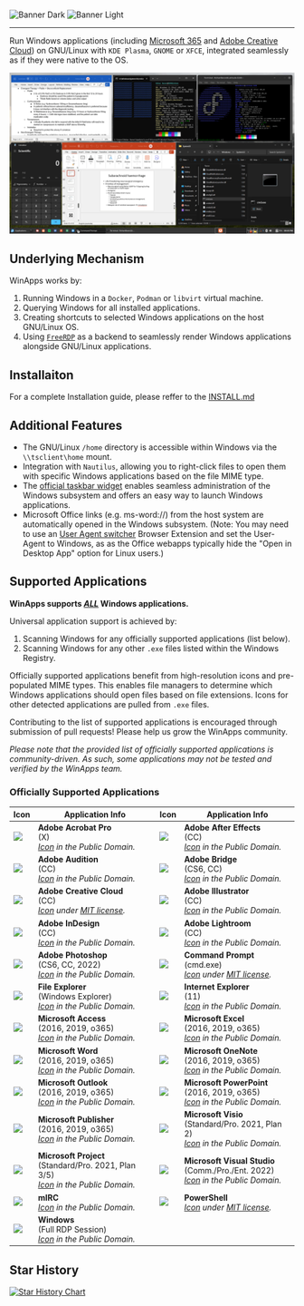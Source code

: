 <p style="  display: grid;
            place-items: center;">

![Banner Dark](icons/banner_dark.svg#gh-dark-mode-only)
![Banner Light](icons/banner_light.svg#gh-light-mode-only)

</p>

---

Run Windows applications (including [Microsoft 365](https://www.microsoft365.com/) and [Adobe Creative Cloud](https://www.adobe.com/creativecloud.html)) on GNU/Linux with `KDE Plasma`, `GNOME` or `XFCE`, integrated seamlessly as if they were native to the OS.

![WinApps Demonstration](docs/readme_images/demo.png)

## Underlying Mechanism
WinApps works by:
1. Running Windows in a `Docker`, `Podman` or `libvirt` virtual machine.
2. Querying Windows for all installed applications.
3. Creating shortcuts to selected Windows applications on the host GNU/Linux OS.
4. Using [`FreeRDP`](https://www.freerdp.com/) as a backend to seamlessly render Windows applications alongside GNU/Linux applications.

## Installaiton
 For a complete Installation guide, please reffer to the [INSTALL.md](docs/INSTALL.md)

## Additional Features
- The GNU/Linux `/home` directory is accessible within Windows via the `\\tsclient\home` mount.
- Integration with `Nautilus`, allowing you to right-click files to open them with specific Windows applications based on the file MIME type.
- The [official taskbar widget](https://github.com/winapps-org/WinApps-Launcher) enables seamless administration of the Windows subsystem and offers an easy way to launch Windows applications.
- Microsoft Office links (e.g. ms-word://) from the host system are automatically opened in the Windows subsystem. (Note: You may need to use an [User Agent switcher](https://github.com/ray-lothian/UserAgent-Switcher/) Browser Extension and set the User-Agent to Windows, as as the Office webapps typically hide the "Open in Desktop App" option for Linux users.)

## Supported Applications
**WinApps supports <u>*ALL*</u> Windows applications.**

Universal application support is achieved by:
1. Scanning Windows for any officially supported applications (list below).
2. Scanning Windows for any other `.exe` files listed within the Windows Registry.

Officially supported applications benefit from high-resolution icons and pre-populated MIME types. This enables file managers to determine which Windows applications should open files based on file extensions. Icons for other detected applications are pulled from `.exe` files.

Contributing to the list of supported applications is encouraged through submission of pull requests! Please help us grow the WinApps community.

*Please note that the provided list of officially supported applications is community-driven. As such, some applications may not be tested and verified by the WinApps team.*

### Officially Supported Applications

| Icon                                                | Application Info                                                                                                                                                                           | Icon                                                    | Application Info                                                                                                                                                                                                                   |
|-----------------------------------------------------|--------------------------------------------------------------------------------------------------------------------------------------------------------------------------------------------|---------------------------------------------------------|------------------------------------------------------------------------------------------------------------------------------------------------------------------------------------------------------------------------------------|
| <img src="apps/acrobat-x-pro/icon.svg" width="100"> | <b>Adobe Acrobat Pro</b><br>(X)<br><i><a href="https://commons.wikimedia.org/wiki/File:Adobe_Acrobat_DC_logo_2020.svg">Icon</a> in the Public Domain.</i>                                  | <img src="apps/aftereffects-cc/icon.svg" width="100">   | <b>Adobe After Effects</b><br>(CC)<br><i><a href="https://commons.wikimedia.org/wiki/File:Adobe_After_Effects_CC_icon.svg">Icon</a> in the Public Domain.</i>                                                                      |
| <img src="apps/audition-cc/icon.svg" width="100">   | <b>Adobe Audition</b><br>(CC)<br><i><a href="https://en.m.wikipedia.org/wiki/File:Adobe_Audition_CC_icon_%282020%29.svg">Icon</a> in the Public Domain.</i>                                | <img src="apps/bridge-cs6/icon.svg" width="100">        | <b>Adobe Bridge</b><br>(CS6, CC)<br><i><a href="https://en.m.wikipedia.org/wiki/File:Adobe_Bridge_CC_icon.svg">Icon</a> in the Public Domain.</i>                                                                                  |
| <img src="apps/adobe-cc/icon.svg" width="100">      | <b>Adobe Creative Cloud</b><br>(CC)<br><i><a href="https://iconduck.com/icons/240218/adobe-creative-cloud">Icon</a> under <a href="https://iconduck.com/licenses/mit">MIT license</a>.</i> | <img src="apps/illustrator-cc/icon.svg" width="100">    | <b>Adobe Illustrator</b><br>(CC)<br><i><a href="https://commons.wikimedia.org/wiki/File:Adobe_Illustrator_CC_icon.svg">Icon</a> in the Public Domain.</i>                                                                          |
| <img src="apps/indesign-cc/icon.svg" width="100">   | <b>Adobe InDesign</b><br>(CC)<br><i><a href="https://commons.wikimedia.org/wiki/File:Adobe_InDesign_CC_icon.svg">Icon</a> in the Public Domain.</i>                                        | <img src="apps/lightroom-cc/icon.svg" width="100">      | <b>Adobe Lightroom</b><br>(CC)<br><i><a href="https://commons.wikimedia.org/wiki/File:Adobe_Photoshop_Lightroom_CC_logo.svg">Icon</a> in the Public Domain.</i>                                                                    |
| <img src="apps/photoshop-cc/icon.svg" width="100">  | <b>Adobe Photoshop</b><br>(CS6, CC, 2022)<br><i><a href="https://commons.wikimedia.org/wiki/File:Adobe_Photoshop_CC_icon.svg">Icon</a> in the Public Domain.</i>                           | <img src="apps/cmd/icon.svg" width="100">               | <b>Command Prompt</b><br>(cmd.exe)<br><i><a href="https://github.com/microsoft/terminal/blob/main/res/terminal/Terminal.svg">Icon</a> under <a href="https://github.com/microsoft/terminal/blob/main/LICENSE">MIT license</a>.</i> |
| <img src="apps/explorer/icon.svg" width="100">      | <b>File Explorer</b><br>(Windows Explorer)<br><i><a href="https://commons.wikimedia.org/wiki/File:Windows_Explorer.svg">Icon</a> in the Public Domain.</i>                                 | <img src="apps/iexplorer/icon.svg" width="100">         | <b>Internet Explorer</b><br>(11)<br><i><a href="https://commons.wikimedia.org/wiki/File:Internet_Explorer_10%2B11_logo.svg">Icon</a> in the Public Domain.</i>                                                                     |
| <img src="apps/access/icon.svg" width="100">        | <b>Microsoft Access</b><br>(2016, 2019, o365)<br><i><a href="https://commons.wikimedia.org/wiki/File:Microsoft_Office_Access_(2019-present).svg">Icon</a> in the Public Domain.</i>        | <img src="apps/excel/icon.svg" width="100">             | <b>Microsoft Excel</b><br>(2016, 2019, o365)<br><i><a href="https://en.m.wikipedia.org/wiki/File:Microsoft_Office_Excel_(2019%E2%80%93present).svg">Icon</a> in the Public Domain.</i>                                             |
| <img src="apps/word/icon.svg" width="100">          | <b>Microsoft Word</b><br>(2016, 2019, o365)<br><i><a href="https://en.m.wikipedia.org/wiki/File:Microsoft_Office_Word_(2019%E2%80%93present).svg">Icon</a> in the Public Domain.</i>       | <img src="apps/onenote/icon.svg" width="100">           | <b>Microsoft OneNote</b><br>(2016, 2019, o365)<br><i><a href="https://en.m.wikipedia.org/wiki/File:Microsoft_Office_OneNote_(2019%E2%80%93present).svg">Icon</a> in the Public Domain.</i>                                         |
| <img src="apps/outlook/icon.svg" width="100">       | <b>Microsoft Outlook</b><br>(2016, 2019, o365)<br><i><a href="https://en.m.wikipedia.org/wiki/File:Microsoft_Office_Outlook_(2018%E2%80%93present).svg">Icon</a> in the Public Domain.</i> | <img src="apps/powerpoint/icon.svg" width="100">        | <b>Microsoft PowerPoint</b><br>(2016, 2019, o365)<br><i><a href="https://en.m.wikipedia.org/wiki/File:Microsoft_Office_PowerPoint_(2019%E2%80%93present).svg">Icon</a> in the Public Domain.</i>                                   |
| <img src="apps/publisher/icon.svg" width="100">     | <b>Microsoft Publisher</b><br>(2016, 2019, o365)<br><i><a href="https://en.m.wikipedia.org/wiki/File:Microsoft_Office_Publisher_(2019-present).svg">Icon</a> in the Public Domain.</i>     | <img src="apps/visio/icon.svg" width="100">             | <b>Microsoft Visio</b><br>(Standard/Pro. 2021, Plan 2)<br><i><a href="https://en.m.wikipedia.org/wiki/File:Microsoft_Office_Visio_(2019).svg">Icon</a> in the Public Domain.</i>                                                   |
| <img src="apps/project/icon.svg" width="100">       | <b>Microsoft Project</b><br>(Standard/Pro. 2021, Plan 3/5)<br><i><a href="https://en.m.wikipedia.org/wiki/File:Microsoft_Project_(2019–present).svg">Icon</a> in the Public Domain.</i>    | <img src="apps/visual-studio-pro/icon.svg" width="100"> | <b>Microsoft Visual Studio</b><br>(Comm./Pro./Ent. 2022)<br><i><a href="https://en.m.wikipedia.org/wiki/File:Visual_Studio_Icon_2022.svg">Icon</a> in the Public Domain.</i>                                                       |
| <img src="apps/mirc/icon.svg" width="100">          | <b>mIRC</b><br><i><a href="https://en.wikipedia.org/wiki/MIRC#/media/File:Mircnewlogo.png">Icon</a> in the Public Domain.</i>                                                              | <img src="apps/powershell/icon.svg" width="100">        | <b>PowerShell</b><br><i><a href="https://iconduck.com/icons/102322/file-type-powershell">Icon</a> under <a href="https://iconduck.com/licenses/mit">MIT license</a>.</i>                                                           |
| <img src="icons/windows.svg" width="100">           | <b>Windows</b><br>(Full RDP Session)<br><i><a href="url">Icon</a> in the Public Domain.</i>                                                                                                |                                                         |                                                                                                                                                                                                                                    |


## Star History

<a href="https://star-history.com/#winapps-org/winapps&Date"><picture><source media="(prefers-color-scheme: dark)" srcset="https://api.star-history.com/svg?repos=winapps-org/winapps&type=Date&theme=dark"><source media="(prefers-color-scheme: light)" srcset="https://api.star-history.com/svg?repos=winapps-org/winapps&type=Date"><img alt="Star History Chart" src="https://api.star-history.com/svg?repos=winapps-org/winapps&type=Date"></picture></a>

